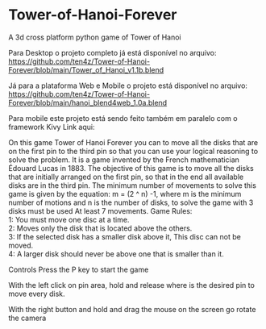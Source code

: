 # Tower-of-Hanoi-Forever
A 3d cross platform python game of Tower of Hanoi


Para Desktop o projeto completo já está disponível no arquivo:
https://github.com/ten4z/Tower-of-Hanoi-Forever/blob/main/Tower_of_Hanoi_v1.1b.blend

Já para a plataforma Web e Mobile o projeto está disponível no arquivo:
https://github.com/ten4z/Tower-of-Hanoi-Forever/blob/main/hanoi_blend4web_1.0a.blend

Para mobile este projeto está sendo feito também em paralelo com o framework Kivy
Link aqui:

On this game Tower of Hanoi Forever you can to move all the disks that are on the first pin to the third pin so that you can use your logical reasoning to solve the problem.
It is a game invented by the French mathematician Édouard Lucas in 1883. 
The objective of this game is to move all the disks that are initially arranged on the first pin, so that in the end all available disks are in the third pin. The minimum number of movements to solve this game is given by the equation: m = (2 ^ n) -1, where m is the minimum number of motions and n is the number of disks, to solve the game with 3 disks must be used At least 7 movements. 
Game Rules:  
1: You must move one disc at a time.   
2: Moves only the disk that is located above the others.   
3: If the selected disk has a smaller disk above it, This disc can not be moved.   
4: A larger disk should never be above one that is smaller than it.

Controls
Press the P key to start the game

With the left click on pin area, hold and release where is the desired pin to move every disk.

With the right button and hold and drag the mouse on the screen go rotate the camera
